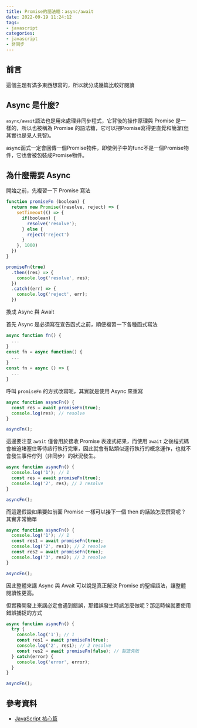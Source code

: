 ```yaml
---
title: Promise的語法糖：async/await
date: 2022-09-19 11:24:12
tags:
- javascript
categories:
- javascript
- 非同步
---
```


## 前言
這個主題有滿多東西想寫的，所以就分成幾篇比較好閱讀

## Async 是什麼?
`async/await`語法也是用來處理非同步程式，它背後的操作原理與 Promise 是一樣的，所以也被稱為 Promise 的語法糖，它可以把Promise寫得更直覺和簡潔(但其實也是見人見智)。

async函式一定會回傳一個Promise物件，即使例子中的func不是一個Promise物件，它也會被包裝成Promise物件。
## 為什麼需要 Async
開始之前，先複習一下 Promise 寫法

```javascript
function promiseFn (boolean) {
  return new Promise((resolve, reject) => {
    setTimeout(() => {
      if(boolean) {
        resolve('resolve');
      } else {
        reject('reject')
      }
    }, 1000)
  })
}

promiseFn(true)
  .then((res) => {
    console.log('resolve', res);
  })
  .catch((err) => {
    console.log('reject', err);
  })

```

換成 Async 與 Await

首先 Async 是必須寫在宣告函式之前，順便複習一下各種函式寫法

```javascript
async function fn() {
  ...
}
const fn = async function() {
  ...
}
const fn = async () => {
  ...
}
```

呼叫 `promiseFn` 的方式改寫呢，其實就是使用 Async 來重寫

```javascript
async function asyncFn() {
  const res = await promiseFn(true);
  console.log(res); // resolve
}

asyncFn();

```

這邊要注意 `await` 僅會用於接收 Promise 表達式結果，而使用 `await` 之後程式碼會被迫堵塞住等待該行執行完畢，因此就會有點類似逐行執行的概念運作，也就不會發生事件佇列（非同步）的狀況發生。

```javascript
async function asyncFn() {
  console.log('1'); // 1
  const res = await promiseFn(true);
  console.log('2', res); // 2 resolve
}

asyncFn();

```

而這邊假設如果要如前面 Promise 一樣可以接下一個 then 的話該怎麼撰寫呢？其實非常簡單

```javascript
async function asyncFn() {
  console.log('1'); // 1
  const res1 = await promiseFn(true);
  console.log('2', res1); // 2 resolve
  const res2 = await promiseFn(true);
  console.log('3', res2); // 3 resolve
}

asyncFn();

```

因此整體來講 Async 與 Await 可以說是真正解決 Promise 的聖經語法，讓整體閱讀性更高。

但實務開發上來講必定會遇到錯誤，那錯誤發生時該怎麼做呢？那這時候就要使用錯誤捕捉的方式

```javascript
async function asyncFn() {
  try {
    console.log('1'); // 1
    const res1 = await promiseFn(true);
    console.log('2', res1); // 2 resolve
    const res2 = await promiseFn(false); // 製造失敗
  } catch(error) {
    console.log('error', error);
  }
}

asyncFn();
```

## 參考資料
- [JavaScript 核心篇](https://www.hexschool.com/courses/js-core.html)